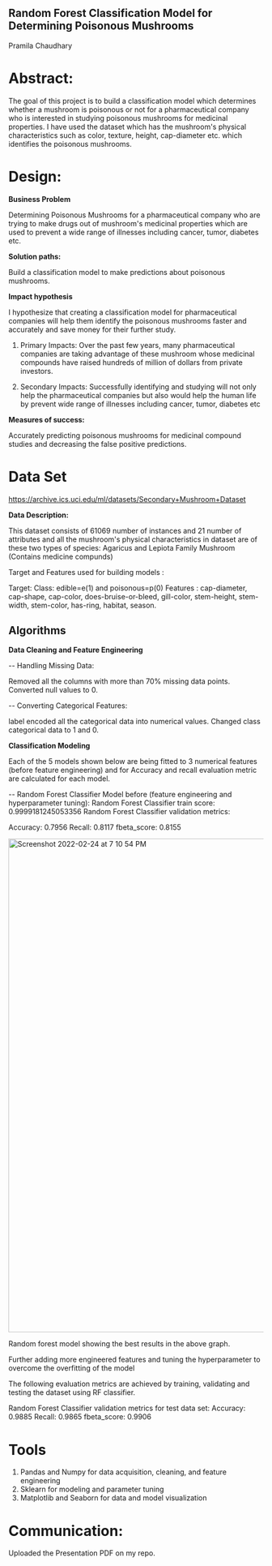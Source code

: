 ## Random Forest Classification Model for Determining Poisonous Mushrooms
Pramila Chaudhary

# Abstract:
The goal of this project is to build a classification model which determines whether a mushroom is poisonous or not 
for a pharmaceutical company who is interested in studying poisonous mushrooms for medicinal properties. I have used 
the dataset which has the mushroom's physical characteristics such as color, texture, height, cap-diameter etc. which identifies the poisonous mushrooms.

# Design:

  **Business Problem**

  Determining Poisonous Mushrooms for a pharmaceutical company who are trying to make drugs out of mushroom's medicinal properties
  which are used to prevent a wide range of illnesses including cancer, tumor, diabetes etc.

  **Solution paths:**
  
  Build a classification model to make predictions about poisonous mushrooms.

  **Impact hypothesis**

  I hypothesize that creating a classification model for pharmaceutical companies will help them 
  identify the poisonous mushrooms faster and accurately and save money for their further study.

  1. Primary Impacts: Over the past few years, many pharmaceutical companies are taking advantage of 
  these mushroom whose medicinal compounds have raised hundreds of million of dollars from private investors.

  2. Secondary Impacts: Successfully identifying and studying will not only help the pharmaceutical companies but 
  also would help the human life by prevent wide range of illnesses including cancer, tumor, diabetes etc


  **Measures of success:**
   
   Accurately predicting poisonous mushrooms for medicinal compound studies and decreasing the false positive predictions.

# Data Set
  
  https://archive.ics.uci.edu/ml/datasets/Secondary+Mushroom+Dataset

  **Data Description:**
    
  This dataset consists of 61069 number of instances  and 21 number of attributes and 
  all the mushroom's physical characteristics in dataset are of these two types of species: Agaricus and Lepiota Family Mushroom (Contains medicine compunds)
  
  Target and Features used for building models :

  Target: Class: edible=e(1) and poisonous=p(0)
  Features : cap-diameter, cap-shape, cap-color, does-bruise-or-bleed, gill-color, stem-height, stem-width, stem-color, has-ring, habitat, season. 
 
## Algorithms

  **Data Cleaning and Feature Engineering**

  -- Handling Missing Data:
  
  Removed all the columns with more than 70% missing data points.
  Converted null values to 0.
  
  -- Converting Categorical Features:

  label encoded all the categorical data into numerical values.
  Changed class categorical data to 1 and 0.
  
  **Classification Modeling**
  
  Each of the 5 models shown below are being fitted to 3 numerical features (before feature engineering) and for Accuracy and recall evaluation metric are calculated for each model.
  
  -- Random Forest Classifier Model before (feature engineering and hyperparameter tuning):
  Random Forest Classifier train score: 0.9999181245053356
  Random Forest Classifier  validation metrics: 
  
  Accuracy: 0.7956 
  Recall: 0.8117
  fbeta_score: 0.8155
  
  <img width="974" alt="Screenshot 2022-02-24 at 7 10 54 PM" src="https://user-images.githubusercontent.com/89863226/155646766-8821fc29-4364-4134-9a7a-028153d42cac.png">

  
  Random forest model showing the best results in the above graph. 
  
  Further adding more engineered features and tuning the hyperparameter to overcome the overfitting of the model
  
  The  following evaluation metrics are achieved by training, validating and testing the dataset using RF classifier.
  
  Random Forest Classifier validation metrics for test data set: 
  Accuracy: 0.9885 
  Recall: 0.9865
  fbeta_score: 0.9906
# Tools
  
  1. Pandas and Numpy for data acquisition, cleaning, and feature engineering
  2. Sklearn for modeling and parameter tuning
  3. Matplotlib and Seaborn for data and model visualization

# Communication:
  Uploaded the Presentation PDF on my repo.
